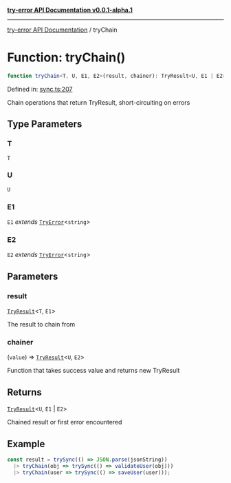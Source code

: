 [**try-error API Documentation v0.0.1-alpha.1**](../index.md)

***

[try-error API Documentation](../index.md) / tryChain

# Function: tryChain()

```ts
function tryChain<T, U, E1, E2>(result, chainer): TryResult<U, E1 | E2>;
```

Defined in: [sync.ts:207](https://github.com/oconnorjohnson/try-error/blob/e3ae0308069a4fba073f4543d527ad76373db795/src/sync.ts#L207)

Chain operations that return TryResult, short-circuiting on errors

## Type Parameters

### T

`T`

### U

`U`

### E1

`E1` *extends* [`TryError`](../interfaces/TryError.md)\<`string`\>

### E2

`E2` *extends* [`TryError`](../interfaces/TryError.md)\<`string`\>

## Parameters

### result

[`TryResult`](../type-aliases/TryResult.md)\<`T`, `E1`\>

The result to chain from

### chainer

(`value`) => [`TryResult`](../type-aliases/TryResult.md)\<`U`, `E2`\>

Function that takes success value and returns new TryResult

## Returns

[`TryResult`](../type-aliases/TryResult.md)\<`U`, `E1` \| `E2`\>

Chained result or first error encountered

## Example

```typescript
const result = trySync(() => JSON.parse(jsonString))
  |> tryChain(obj => trySync(() => validateUser(obj)))
  |> tryChain(user => trySync(() => saveUser(user)));
```
